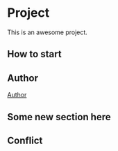 # Project
This is an awesome project.

## How to start

## Author
[Author](author.md)

## Some new section here

## Conflict
